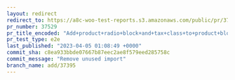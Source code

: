 ```yaml
---
layout: redirect
redirect_to: https://a8c-woo-test-reports.s3.amazonaws.com/public/pr/37529/e2e/index.html
pr_number: 37529
pr_title_encoded: "Add+product+radio+block+and+tax+class+to+product+blocks+editor"
pr_test_type: e2e
last_published: "2023-04-05 01:08:49 +0000"
commit_sha: c8ea933bbde07667b87eec2ae8f579eed285758c
commit_message: "Remove unused import"
branch_name: add/37395
---
```

